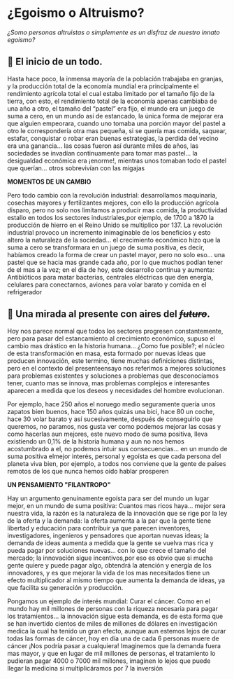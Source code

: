 # ¿Egoismo o Altruismo?
*¿Somo personas altruistas o simplemente es un disfraz de nuestro innato egoismo?*

## :file_folder: El inicio de un todo.

Hasta hace poco, la inmensa mayoría de la población trabajaba en granjas, y la producción total de la economía mundial era principalmente el rendimiento agrícola total el cual estaba limitado por el tamaño fijo de la tierra,  con esto, el rendimiento total de la economía apenas cambiaba de una año a otro, el tamaño del “pastel” era fijo, el mundo era un juego de suma a cero, en un mundo así de estancado, la única forma de mejorar era que alguien empeorara, cuando uno tomaba una porción mayor del pastel a otro le correspondería otra mas pequeña, si se quería mas comida, saquear, estafar, conquistar o robar eran buenas estrategias, la perdida del vecino era una ganancia… las cosas fueron  así durante miles de años, las sociedades se invadían continuamente para tomar mas pastel… la desigualdad económica era ¡enorme!, mientras unos tomaban todo el pastel que querían… otros sobrevivían con las migajas

**MOMENTOS DE UN CAMBIO**

Pero todo cambio con la revolución industrial: desarrollamos maquinaria, cosechas mayores y fertilizantes mejores, con ello la producción agrícola disparo, pero no solo nos limitamos a producir mas comida, la productividad estallo en todos los sectores industriales,por ejemplo, de 1700 a 1870 la producción de hierro en el Reino Unido se multiplico por 137. La revolución industrial provoco un incremento inimaginable de los beneficios y esto altero la naturaleza de la sociedad… el crecimiento económico hizo que la suma a cero se transformara en un juego de suma positiva, es decir, habíamos creado la forma de crear un pastel mayor, pero no solo eso… una pastel que se hacia mas grande cada año, por lo que muchos podían tener de el mas a la vez; en el día de hoy, este desarrollo continua y aumenta: Antibióticos para matar bacterias, centrales eléctricas que den energía, celulares para conectarnos, aviones para volar barato y comida en el refrigerador

## :rocket: Una mirada al presente con aires del ~~_futuro_~~.

Hoy nos parece normal que todos los sectores progresen constantemente, pero para pasar del estancamiento al crecimiento económico, supuso el cambio mas drástico en la historia humana… ¿Como fue posible?; el núcleo de esta transformación en masa, esta formado por nuevas ideas que producen innovación, este termino, tiene muchas definiciones distintas, pero en el contexto del presenteensayo nos referimos a mejores soluciones para problemas existentes y soluciones a problemas que desconocíamos tener, cuanto mas se innova, mas problemas complejos e interesantes aparecen a medida que los deseos y necesidades del hombre evolucionan.

Por ejemplo, hace 250 años el noruego medio seguramente quería unos zapatos bien buenos, hace 150 años quizás una bici, hace 80 un coche, hace 30 volar barato y así sucesivamente, después de conseguirlo que queremos, no paramos, nos gusta ver como podemos mejorar las cosas y como hacerlas aun mejores, este nuevo modo de suma positiva, lleva existiendo un 0,1% de la historia humana y aun no nos hemos acostumbrado a el, no podemos intuir sus consecuencias… en un mundo de suma positiva elmejor interés, personal y egoísta es que cada persona del planeta viva bien, por ejemplo, a todos nos conviene que la gente de países remotos de los que nunca hemos oído hablar prosperen

**UN PENSAMIENTO "FILANTROPO"**

Hay un argumento genuinamente egoísta para ser del mundo un lugar mejor, en un mundo de suma positiva: Cuantos mas ricos haya… mejor sera nuestra vida, la razón es la naturaleza de la innovación que se rige por la ley de la oferta y la demanda: la oferta aumenta a la par que la gente tiene libertad y educación para contribuir ya que parecen inventores, investigadores, ingenieros y pensadores que aportan nuevas ideas; la demanda de ideas aumenta a medida que la gente se vuelva mas rica y pueda pagar por soluciones nuevas… con lo que crece el tamaño del mercado; la innovación sigue incentivos,por eso es obvio que si mucha gente quiere y puede pagar algo, obtendrá la atención y energía de los innovadores, y es que mejorar la vida de los mas necesitados tiene un efecto multiplicador al mismo  tiempo que aumenta la demanda de ideas, ya que facilita su generación y producción.

Pongamos un ejemplo de interés mundial: Curar el cáncer. Como en el mundo hay mil millones de personas con la riqueza necesaria para pagar los tratamientos… la innovación sigue esta demanda, es de esta forma que se han invertido cientos de miles de millones de dólares en investigación medica la cual ha tenido un gran efecto, aunque aun estemos lejos de curar todas las formas de cáncer, hoy en día una de cada 6 personas muere de cáncer ¡Nos podría pasar a cualquiera! Imaginemos que la demanda fuera mas mayor, y que en lugar de mil millones de personas, el tratamiento lo pudieran pagar 4000 o 7000 mil millones, imaginen lo lejos que puede llegar la medicina si multiplicáramos por 7 la inversión

